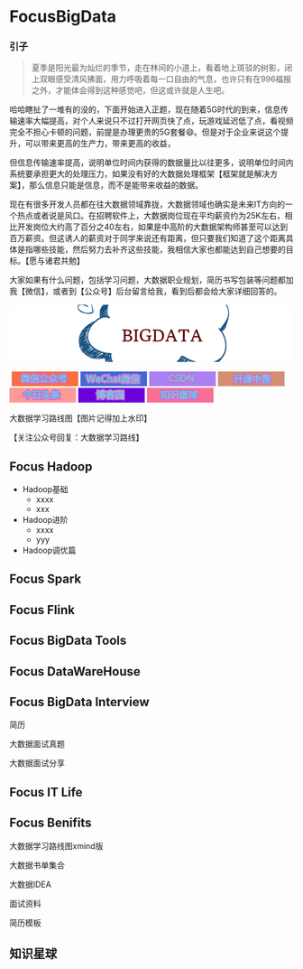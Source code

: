 # FocusBigData
### 引子

> 夏季是阳光最为灿烂的季节，走在林间的小道上，看着地上斑驳的树影，闭上双眼感受清风拂面，用力呼吸着每一口自由的气息，也许只有在996福报之外，才能体会得到这种感觉吧，但这或许就是人生吧。

​	哈哈瞎扯了一堆有的没的，下面开始进入正题，现在随着5G时代的到来，信息传输速率大幅提高，对个人来说只不过打开网页快了点，玩游戏延迟低了点，看视频完全不担心卡顿的问题，前提是办理更贵的5G套餐:smile:。但是对于企业来说这个提升，可以带来更高的生产力，带来更高的收益，

​	但信息传输速率提高，说明单位时间内获得的数据量比以往更多，说明单位时间内系统要承担更大的处理压力，如果没有好的大数据处理框架【框架就是解决方案】，那么信息只能是信息，而不是能带来收益的数据。

​	现在有很多开发人员都在往大数据领域靠拢，大数据领域也确实是未来IT方向的一个热点或者说是风口。在招聘软件上，大数据岗位现在平均薪资约为25K左右，相比开发岗位大约高了百分之40左右，如果是中高阶的大数据架构师甚至可以达到百万薪资。但这诱人的薪资对于同学来说还有距离，但只要我们知道了这个距离具体是指哪些技能，然后努力去补齐这些技能，我相信大家也都能达到自己想要的目标。【愿与诸君共勉】

​	大家如果有什么问题，包括学习问题，大数据职业规划，简历书写包装等问题都加我【微信】，或者到【公众号】后台留言给我，看到后都会给大家详细回答的。

![](./images/head.png)

​		<a href="https://wx.zsxq.com/dweb2/login">![](./images/gongzhonghao.png)</a>	<a href="https://wx.zsxq.com/dweb2/login">![](./images/weixin.png)</a>	<a href="https://wx.zsxq.com/dweb2/login">![](./images/csdn.png)</a>	<a href="https://wx.zsxq.com/dweb2/login">![](./images/kaiyuanzhongguo.png)</a>	<a href="https://wx.zsxq.com/dweb2/login">![](./images/toutiao.png)</a>	<a href="https://wx.zsxq.com/dweb2/login">![](./images/bokeyuan.png)</a>	<a href="https://wx.zsxq.com/dweb2/login">![](./images/zhishixingqiu.png)</a>



大数据学习路线图【图片记得加上水印】

【关注公众号回复：大数据学习路线】







## <span id="jump1">Focus Hadoop</span>

+ Hadoop基础
  + xxxx
  + xxx
+ Hadoop进阶
  + xxxx
  + yyy
+ Hadoop调优篇

## Focus Spark



## Focus Flink



## Focus BigData Tools





## Focus DataWareHouse





## Focus BigData Interview

简历



大数据面试真题



大数据面试分享



## Focus IT Life









## Focus Benifits

大数据学习路线图xmind版

大数据书单集合

大数据IDEA

面试资料

简历模板



## 知识星球

